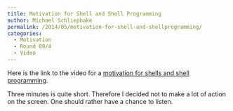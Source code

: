 ```yaml
---
title: Motivation for Shell and Shell Programming
author: Michael Schliephake
permalink: /2014/05/motivation-for-shell-and-shellprogramming/
categories:
  - Motivation
  - Round 09/4
  - Video
---
```

Here is the link to the video for a <a href="https://www.pdc.kth.se/~michs/github/bash.html" target="_blank">motivation for shells and shell programming</a>.

Three minutes is quite short. Therefore I decided not to make a lot of action on the screen. One should rather have a chance to listen.
